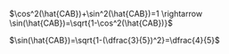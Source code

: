 $\cos^2(\hat{CAB})+\sin^2(\hat{CAB})=1 \rightarrow \sin(\hat{CAB})=\sqrt{1-\cos^2(\hat{CAB})}$

$\sin(\hat{CAB})=\sqrt{1-(\dfrac{3}{5})^2}=\dfrac{4}{5}$